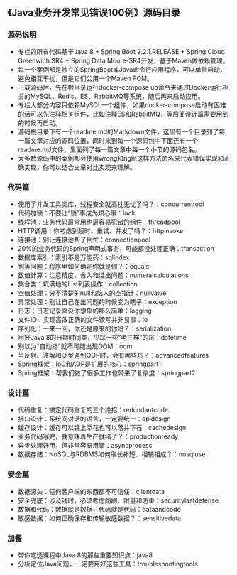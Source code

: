 ## 《Java业务开发常见错误100例》源码目录

### 源码说明

- 专栏的所有代码基于Java 8 + Spring Boot 2.2.1.RELEASE + Spring Cloud Greenwich.SR4 + Spring Data Moore-SR4开发，基于Maven做依赖管理。
- 每一个案例都是独立的SpringBoot或Java命令行应用程序，可以单独启动，避免相互干扰，但是它们公用一个Maven POM。
- 下载源码后，先在根目录运行docker-compose up命令来通过Docker运行相关的MySQL、Redis、ES、RabbitMQ等系统，随后再来启动应用。
- 专栏大部分内容只依赖MySQL一个组件，如果docker-compose启动有困难的话可以先注释相关组件，比如注释ES和RabbitMQ，等后面设计篇需要用到的时候再启动。
- 源码根目录下有一个readme.md的Markdown文件，这里有一个目录列了每一篇文章对应的源码位置，同时来到每一个源码包中下面还有一个readme.md文件，里面列了每一篇文章中每一个小节的源码包名。
- 大多数源码中的案例都会使用wrong和right这样方法命名来代表错误实现和正确实现，你可以结合文章对比实现来理解。

### 代码篇

- 使用了并发工具类库，线程安全就高枕无忧了吗？：concurrenttool
- 代码加锁：不要让“锁”事成为烦心事：lock
- 线程池：业务代码最常用也最容易犯错的组件：threadpool
- HTTP调用：你考虑到超时、重试、并发了吗？：httpinvoke
- 连接池：别让连接池帮了倒忙：connectionpool
- 20%的业务代码的Spring声明式事务，可能都没处理正确：transaction
- 数据库索引：索引不是万能药：sqlindex
- 判等问题：程序里如何确定你就是你？：equals
- 数值计算：注意精度、舍入和溢出问题：numeralcalculations
- 集合类：坑满地的List列表操作：collection
- 空值处理：分不清楚的null和恼人的空指针：nullvalue
- 异常处理：别让自己在出问题的时候变为瞎子：exception
- 日志：日志记录真没你想象的那么简单：logging
- 文件IO：实现高效正确的文件读写并非易事：io
- 序列化：一来一回，你还是原来的你吗？：serialization
- 用好Java 8的日期时间类，少踩一些“老三样”的坑：datetime
- 别以为“自动挡”就不可能出现OOM：oom
- 当反射、注解和泛型遇到OOP时，会有哪些坑？：advancedfeatures
- Spring框架：IoC和AOP是扩展的核心：springpart1
- Spring框架：帮我们做了很多工作也带来了复杂度：springpart2

### 设计篇

- 代码重复：搞定代码重复的三个绝招：redundantcode
- 接口设计：系统间对话的语言，一定要统一：apidesign
- 缓存设计：缓存可以锦上添花也可以落井下石：cachedesign
- 业务代码写完，就意味着生产就绪了？：productionready
- 异步处理好用，但非常容易用错：asyncprocess
- 数据存储：NoSQL与RDBMS如何取长补短、相辅相成？：nosqluse

### 安全篇

- 数据源头：任何客户端的东西都不可信任：clientdata
- 安全兜底：涉及钱时，必须考虑防刷、限量和防重：securitylastdefense
- 数据和代码：数据就是数据，代码就是代码：dataandcode
- 敏感数据：如何正确保存和传输敏感数据？：sensitivedata

### 加餐

- 带你吃透课程中Java 8的那些重要知识点：java8
- 分析定位Java问题，一定要用好这些工具：troubleshootingtools